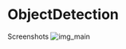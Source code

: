 # ObjectDetection
Screenshots
![img_main](https://user-images.githubusercontent.com/59801625/95022602-ff6a9180-0695-11eb-888c-401f472638ab.jpg)
